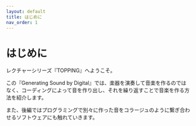 ```yaml
---
layout: default
title: はじめに
nav_order: 1
---
```


# はじめに
レクチャーシリーズ『TOPPING』へようこそ。

この『Generating Sound by Digital』では、楽器を演奏して音楽を作るのではなく、コーディングによって音を作り出し、それを繰り返すことで音楽を作る方法を紹介します。

また、後編ではプログラミングで別々に作った音をコラージュのように繋ぎ合わせるソフトウェアにも触れていきます。
